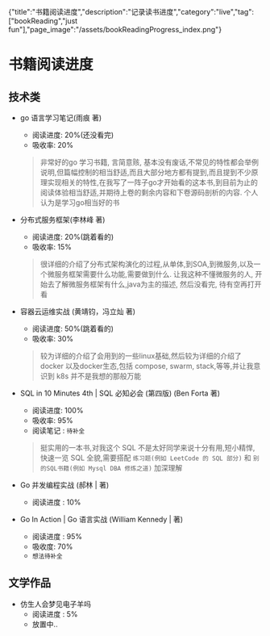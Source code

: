 {"title":"书籍阅读进度","description":"记录读书进度","category":"live","tag":["bookReading","just fun"],"page_image":"/assets/bookReadingProgress_index.png"}

# 书籍阅读进度

## 技术类

* go 语言学习笔记(雨痕 著)
   * 阅读进度: 20%(还没看完)
   * 吸收率: 20%
   > 非常好的go 学习书籍, 言简意赅, 基本没有废话,不常见的特性都会举例说明,但篇幅控制的相当舒适,而且大部分地方都有提到,而且提到不少原理实现相关的特性,在我写了一阵子go才开始看的这本书,到目前为止的阅读体验相当舒适,并期待上卷的剩余内容和下卷源码剖析的内容.
   > 个人认为是学习go相当好的书

* 分布式服务框架(李林峰 著)
    * 阅读进度: 20%(跳着看的)
    * 吸收率: 15%
    > 很详细的介绍了分布式架构演化的过程,从单体,到SOA,到微服务,以及一个微服务框架需要什么功能,需要做到什么. 让我这种不懂微服务的人, 开始去了解微服务框架有什么,java为主的描述, 然后没看完, 待有空再打开看


* 容器云运维实战 (黄靖钧，冯立灿 著)
    * 阅读进度: 50%(跳着看的)
    * 吸收率: 30%
    > 较为详细的介绍了会用到的一些linux基础,然后较为详细的介绍了docker 以及docker生态,包括 compose, swarm, stack,等等,并让我意识到 k8s 并不是我想的那般万能

* SQL in 10 Minutes 4th | SQL 必知必会 (第四版) (Ben Forta 著)
    * 阅读进度: 100%
    * 吸收率:  95%
    * 阅读笔记 : `待补全`
    >  挺实用的一本书,对我这个 SQL 不是太好同学来说十分有用,短小精悍, 快速一览 SQL 全貌,需要搭配 `练习题(例如 LeetCode 的 SQL 部分)` 和 `别的SQL书籍(例如 Mysql DBA 修炼之道)` 加深理解

* Go 并发编程实战 (郝林 | 著)
    * 阅读进度 : 10%

* Go In Action | Go 语言实战 (William Kennedy | 著) 
    * 阅读进度 : 95%
    * 吸收度: 70%
    * `想法待补全`

## 文学作品

* 仿生人会梦见电子羊吗
    * 阅读进度 : 5%
    * 放置中..